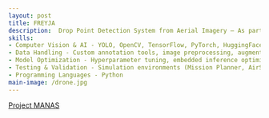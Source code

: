 ```yaml
---
layout: post
title: FREYJA
description:  Drop Point Detection System from Aerial Imagery — As part of Project MANAS, the official AI and Robotics Team of MIT Manipal comprising 25 interdisciplinary undergraduate students specializing in autonomous systems, I contributed to the design and implementation of a computer vision pipeline for identifying optimal drop points from drone-captured images in an autonomous aerial delivery platform. The project achieved a boost in YOLO-based object detection accuracy from 76% to 94% through the application of advanced image preprocessing, data augmentation, and model fine-tuning techniques. Custom annotation workflows were developed alongside embedded inference optimization, with performance validated in both simulated environments and real-flight tests, resulting in a significant improvement in mission success rates during competitive robotics challenges.
skills: 
- Computer Vision & AI - YOLO, OpenCV, TensorFlow, PyTorch, HuggingFace, Albumentations
- Data Handling - Custom annotation tools, image preprocessing, augmentation techniques
- Model Optimization - Hyperparameter tuning, embedded inference optimization
- Testing & Validation - Simulation environments (Mission Planner, AirSim), real-flight trials
- Programming Languages - Python
main-image: /drone.jpg
---
```

[Project MANAS](https://projectmanas.in/)

